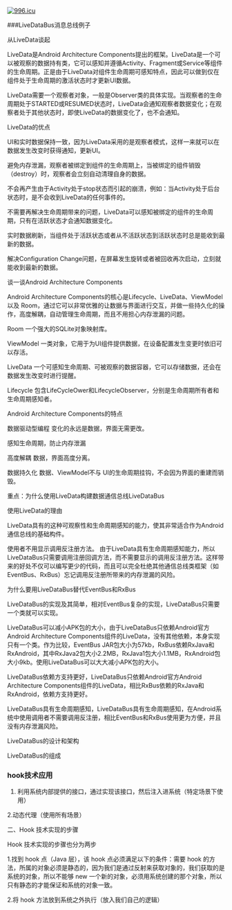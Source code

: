 
<a href="https://996.icu"><img src="https://img.shields.io/badge/link-996.icu-red.svg" alt="996.icu" /></a>


 ###LiveDataBus消息总线例子

从LiveData谈起

LiveData是Android Architecture Components提出的框架。LiveData是一个可以被观察的数据持有类，它可以感知并遵循Activity、Fragment或Service等组件的生命周期。正是由于LiveData对组件生命周期可感知特点，因此可以做到仅在组件处于生命周期的激活状态时才更新UI数据。

LiveData需要一个观察者对象，一般是Observer类的具体实现。当观察者的生命周期处于STARTED或RESUMED状态时，LiveData会通知观察者数据变化；在观察者处于其他状态时，即使LiveData的数据变化了，也不会通知。

LiveData的优点

UI和实时数据保持一致，因为LiveData采用的是观察者模式，这样一来就可以在数据发生改变时获得通知，更新UI。

避免内存泄漏，观察者被绑定到组件的生命周期上，当被绑定的组件销毁（destroy）时，观察者会立刻自动清理自身的数据。

不会再产生由于Activity处于stop状态而引起的崩溃，例如：当Activity处于后台状态时，是不会收到LiveData的任何事件的。

不需要再解决生命周期带来的问题，LiveData可以感知被绑定的组件的生命周期，只有在活跃状态才会通知数据变化。

实时数据刷新，当组件处于活跃状态或者从不活跃状态到活跃状态时总是能收到最新的数据。

解决Configuration Change问题，在屏幕发生旋转或者被回收再次启动，立刻就能收到最新的数据。

谈一谈Android Architecture Components

Android Architecture Components的核心是Lifecycle、LiveData、ViewModel 以及 Room，通过它可以非常优雅的让数据与界面进行交互，并做一些持久化的操作，高度解耦，自动管理生命周期，而且不用担心内存泄漏的问题。

Room 
一个强大的SQLite对象映射库。

ViewModel
一类对象，它用于为UI组件提供数据，在设备配置发生变更时依旧可以存活。

LiveData 一个可感知生命周期、可被观察的数据容器，它可以存储数据，还会在数据发生改变时进行提醒。

Lifecycle
包含LifeCycleOwer和LifecycleObserver，分别是生命周期所有者和生命周期感知者。

Android Architecture Components的特点

数据驱动型编程
变化的永远是数据，界面无需更改。

感知生命周期，防止内存泄漏

高度解耦
数据，界面高度分离。

数据持久化
数据、ViewModel不与 UI的生命周期挂钩，不会因为界面的重建而销毁。

重点：为什么使用LiveData构建数据通信总线LiveDataBus

使用LiveData的理由

LiveData具有的这种可观察性和生命周期感知的能力，使其非常适合作为Android通信总线的基础构件。

使用者不用显示调用反注册方法。
由于LiveData具有生命周期感知能力，所以LiveDataBus只需要调用注册回调方法，而不需要显示的调用反注册方法。这样带来的好处不仅可以编写更少的代码，而且可以完全杜绝其他通信总线类框架（如EventBus、RxBus）忘记调用反注册所带来的内存泄漏的风险。

为什么要用LiveDataBus替代EventBus和RxBus

LiveDataBus的实现及其简单，相对EventBus复杂的实现，LiveDataBus只需要一个类就可以实现。

LiveDataBus可以减小APK包的大小，由于LiveDataBus只依赖Android官方Android Architecture Components组件的LiveData，没有其他依赖，本身实现只有一个类。作为比较，EventBus JAR包大小为57kb，RxBus依赖RxJava和RxAndroid，其中RxJava2包大小2.2MB，RxJava1包大小1.1MB，RxAndroid包大小9kb。使用LiveDataBus可以大大减小APK包的大小。

LiveDataBus依赖方支持更好，LiveDataBus只依赖Android官方Android Architecture Components组件的LiveData，相比RxBus依赖的RxJava和RxAndroid，依赖方支持更好。

LiveDataBus具有生命周期感知，LiveDataBus具有生命周期感知，在Android系统中使用调用者不需要调用反注册，相比EventBus和RxBus使用更为方便，并且没有内存泄漏风险。

LiveDataBus的设计和架构

LiveDataBus的组成

### hook技术应用


1. 利用系统内部提供的接口，通过实现该接口，然后注入进系统（特定场景下使用）

2.动态代理（使用所有场景）

二、Hook 技术实现的步骤

Hook 技术实现的步骤也分为两步

1.找到 hook 点（Java 层），该 hook 点必须满足以下的条件：需要 hook 的方法，所属的对象必须是静态的，因为我们是通过反射来获取对象的，我们获取的是系统的对象，所以不能够 new 一个新的对象，必须用系统创建的那个对象，所以只有静态的才能保证和系统的对象一致。

2.将 hook 方法放到系统之外执行（放入我们自己的逻辑）

